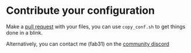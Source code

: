 # Contribute your configuration

Make a [pull request](https://github.com/hyprland-community/pyprland/compare) with your files, you can use `copy_conf.sh` to get things done in a blink.

Alternatively, you can contact me (fab31) on the [community discord](https://discord.com/channels/1055990214411169892/1230972154330218526)
